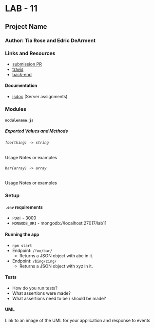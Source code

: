 # LAB - 11

## Project Name


### Author: Tia Rose and Edric DeArment

### Links and Resources
* [submission PR](http://xyz.com)
* [travis](http://xyz.com)
* [back-end](https://frozen-fortress-82272.herokuapp.com/)

#### Documentation

* [jsdoc](http://xyz.com) (Server assignments)


### Modules
#### `modulename.js`
##### Exported Values and Methods

###### `foo(thing) -> string`
Usage Notes or examples

###### `bar(array) -> array`
Usage Notes or examples

### Setup
#### `.env` requirements
* `PORT` - 3000
* `MONGODB_URI` - mongodb://localhost:27017/lab11

#### Running the app
* `npm start`
* Endpoint: `/foo/bar/`
  * Returns a JSON object with abc in it.
* Endpoint: `/bing/zing/`
  * Returns a JSON object with xyz in it.
  
#### Tests
* How do you run tests?
* What assertions were made?
* What assertions need to be / should be made?

#### UML
Link to an image of the UML for your application and response to events